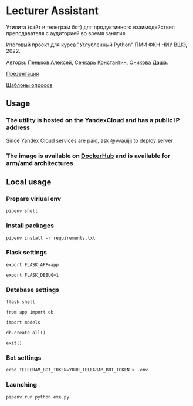 # Lecturer Assistant

Утилита (сайт и телеграм бот) для продуктивного взаимодействия преподавателя с аудиторией во время занятия. 

Итоговый проект для курса "Углубленный Python" ПМИ ФКН НИУ ВШЭ, 2022. 

Авторы: [Пеньков Алексей](https://github.com/vvauijij), [Сечкарь Константин](https://github.com/kssechkar), [Оникова Даша](https://github.com/myramystin). 

[Презентация](https://github.com/vvauijij/LecturerAssistant/blob/develop/Lecturer%20Assistant.pdf)

[Шаблоны опросов](https://github.com/vvauijij/LecturerAssistant/tree/develop/csv_templates)


## Usage

### The utility is hosted on the YandexСloud and has a public IP address 

Since Yandex Cloud services are paid, ask [@vvauijij](https://t.me/vvauijij) to deploy server


### The image is available on [DockerHub](https://hub.docker.com/r/vvauijij/lecturerassistant/tags) and is available for arm/amd architectures


## Local usage

### Prepare virlual env

```
pipenv shell 
```

### Install packages

```
pipenv install -r requirements.txt 
```


### Flask settings

``` 
export FLASK_APP=app

export FLASK_DEBUG=1
```

### Database settings

```
flask shell

from app import db

import models

db.create_all()

exit()
```

### Bot settings 

```
echo TELEGRAM_BOT_TOKEN=YOUR_TELEGRAM_BOT_TOKEN > .env
```

### Launching

```
pipenv run python exe.py
```
